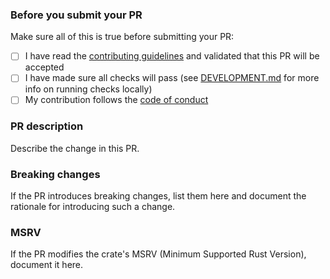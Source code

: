 ### Before you submit your PR

Make sure all of this is true before submitting your PR:

- [ ] I have read the [contributing guidelines](https://github.com/clechasseur/mini_exercism/CONTRIBUTING.md) and validated that this PR will be accepted
- [ ] I have made sure all checks will pass (see [DEVELOPMENT.md](https://github.com/clechasseur/mini_exercism/DEVELOPMENT.md) for more info on running checks locally)
- [ ] My contribution follows the [code of conduct](https://github.com/clechasseur/mini_exercism/CODE_OF_CONDUCT.md)

### PR description

Describe the change in this PR.

### Breaking changes

If the PR introduces breaking changes, list them here and document the rationale for introducing such a change.

### MSRV

If the PR modifies the crate's MSRV (Minimum Supported Rust Version), document it here.
